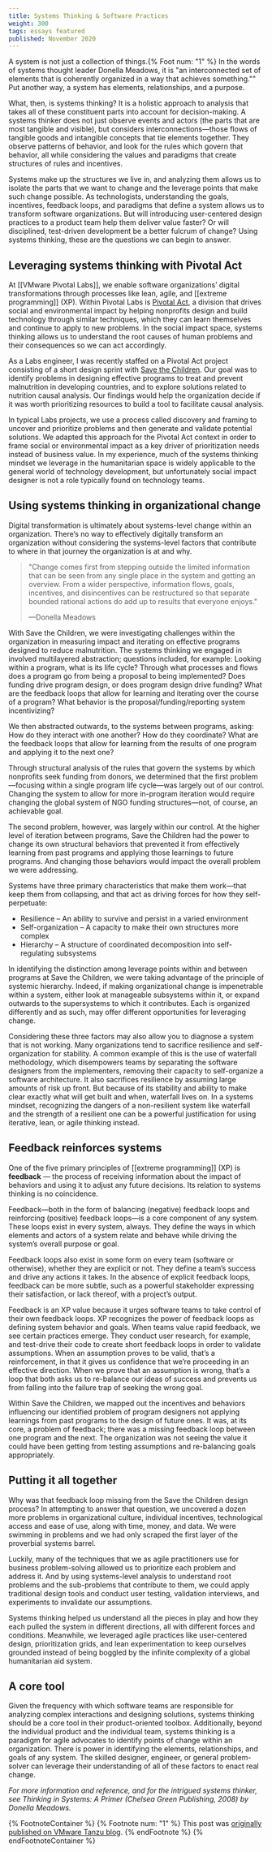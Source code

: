 ```yaml
---
title: Systems Thinking & Software Practices
weight: 300
tags: essays featured
published: November 2020
---
```


A system is not just a collection of things.{% Foot num: "1" %} In the words of systems thought leader Donella Meadows, it is "an interconnected set of elements that is coherently organized in a way that achieves something."" Put another way, a system has elements, relationships, and a purpose.

What, then, is systems thinking? It is a holistic approach to analysis that takes all of these constituent parts into account for decision-making. A systems thinker does not just observe events and actors (the parts that are most tangible and visible), but considers interconnections—those flows of tangible goods and intangible concepts that tie elements together. They observe patterns of behavior, and look for the rules which govern that behavior, all while considering the values and paradigms that create structures of rules and incentives.

Systems make up the structures we live in, and analyzing them allows us to isolate the parts that we want to change and the leverage points that make such change possible. As technologists, understanding the goals, incentives, feedback loops, and paradigms that define a system allows us to transform software organizations. But will introducing user-centered design practices to a product team help them deliver value faster? Or will disciplined, test-driven development be a better fulcrum of change? Using systems thinking, these are the questions we can begin to answer.

## Leveraging systems thinking with Pivotal Act
At [[VMware Pivotal Labs]], we enable software organizations’ digital transformations through processes like lean, agile, and [[extreme programming]] (XP). Within Pivotal Labs is [Pivotal Act](https://tanzu.vmware.com/act), a division that drives social and environmental impact by helping nonprofits design and build technology through similar techniques, which they can learn themselves and continue to apply to new problems. In the social impact space, systems thinking allows us to understand the root causes of human problems and their consequences so we can act accordingly.

As a Labs engineer, I was recently staffed on a Pivotal Act project consisting of a short design sprint with [Save the Children](https://www.savethechildren.org/). Our goal was to identify problems in designing effective programs to treat and prevent malnutrition in developing countries, and to explore solutions related to nutrition causal analysis. Our findings would help the organization decide if it was worth prioritizing resources to build a tool to facilitate causal analysis.

In typical Labs projects, we use a process called discovery and framing to uncover and prioritize problems and then generate and validate potential solutions. We adapted this approach for the Pivotal Act context in order to frame social or environmental impact as a key driver of prioritization needs instead of business value. In my experience, much of the systems thinking mindset we leverage in the humanitarian space is widely applicable to the general world of technology development, but unfortunately social impact designer is not a role typically found on technology teams.

## Using systems thinking in organizational change
Digital transformation is ultimately about systems-level change within an organization. There’s no way to effectively digitally transform an organization without considering the systems-level factors that contribute to where in that journey the organization is at and why.

> "Change comes first from stepping outside the limited information that can be seen from any single place in the system and getting an overview. From a wider perspective, information flows, goals, incentives, and disincentives can be restructured so that separate bounded rational actions do add up to results that everyone enjoys."
>
>   —Donella Meadows


With Save the Children, we were investigating challenges within the organization in measuring impact and iterating on effective programs designed to reduce malnutrition. The systems thinking we engaged in involved multilayered abstraction; questions included, for example: Looking within a program, what is its life cycle? Through what processes and flows does a program go from being a proposal to being implemented? Does funding drive program design, or does program design drive funding? What are the feedback loops that allow for learning and iterating over the course of a program? What behavior is the proposal/funding/reporting system incentivizing?

We then abstracted outwards, to the systems between programs, asking: How do they interact with one another? How do they coordinate? What are the feedback loops that allow for learning from the results of one program and applying it to the next one?

Through structural analysis of the rules that govern the systems by which nonprofits seek funding from donors, we determined that the first problem—focusing within a single program life cycle—was largely out of our control. Changing the system to allow for more in-program iteration would require changing the global system of NGO funding structures—not, of course, an achievable goal.

The second problem, however, was largely within our control. At the higher level of iteration between programs, Save the Children had the power to change its own structural behaviors that prevented it from effectively learning from past programs and applying those learnings to future programs. And changing those behaviors would impact the overall problem we were addressing.

Systems have three primary characteristics that make them work—that keep them from collapsing, and that act as driving forces for how they self-perpetuate:

- Resilience – An ability to survive and persist in a varied environment
- Self-organization – A capacity to make their own structures more complex
- Hierarchy – A structure of coordinated decomposition into self-regulating subsystems

In identifying the distinction among leverage points within and between programs at Save the Children, we were taking advantage of the principle of systemic hierarchy. Indeed, if making organizational change is impenetrable within a system, either look at manageable subsystems within it, or expand outwards to the supersystems to which it contributes. Each is organized differently and as such, may offer different opportunities for leveraging change.

Considering these three factors may also allow you to diagnose a system that is not working. Many organizations tend to sacrifice resilience and self-organization for stability. A common example of this is the use of waterfall methodology, which disempowers teams by separating the software designers from the implementers, removing their capacity to self-organize a software architecture.  It also sacrifices resilience by assuming large amounts of risk up front. But because of its stability and ability to make clear exactly what will get built and when, waterfall lives on. In a systems mindset, recognizing the dangers of a non-resilient system like waterfall and the strength of a resilient one can be a powerful justification for using iterative, lean, or agile thinking instead.

## Feedback reinforces systems
One of the five primary principles of [[extreme programming]] (XP) is **feedback** — the process of receiving information about the impact of behaviors and using it to adjust any future decisions. Its relation to systems thinking is no coincidence.

Feedback—both in the form of balancing (negative) feedback loops and reinforcing (positive) feedback loops—is a core component of any system. These loops exist in every system, always. They define the ways in which elements and actors of a system relate and behave while driving the system’s overall purpose or goal.

Feedback loops also exist in some form on every team (software or otherwise), whether they are explicit or not. They define a team’s success and drive any actions it takes. In the absence of explicit feedback loops, feedback can be more subtle, such as a powerful stakeholder expressing their satisfaction, or lack thereof, with a project’s output.

Feedback is an XP value because it urges software teams to take control of their own feedback loops. XP recognizes the power of feedback loops as defining system behavior and goals. When teams value rapid feedback, we see certain practices emerge. They conduct user research, for example, and test-drive their code to create short feedback loops in order to validate assumptions. When an assumption proves to be valid, that’s a reinforcement, in that it gives us confidence that we’re proceeding in an effective direction. When we prove that an assumption is wrong, that’s a loop that both asks us to re-balance our ideas of success and prevents us from falling into the failure trap of seeking the wrong goal.

Within Save the Children, we mapped out the incentives and behaviors influencing our identified problem of program designers not applying learnings from past programs to the design of future ones. It was, at its core, a problem of feedback; there was a missing feedback loop between one program and the next. The organization was not seeing the value it could have been getting from testing assumptions and re-balancing goals appropriately.

## Putting it all together
Why was that feedback loop missing from the Save the Children design process? In attempting to answer that question, we uncovered a dozen more problems in organizational culture, individual incentives, technological access and ease of use, along with time, money, and data. We were swimming in problems and we had only scraped the first layer of the proverbial systems barrel.

Luckily, many of the techniques that we as agile practitioners use for business problem-solving allowed us to prioritize each problem and address it. And by using systems-level analysis to understand root problems and the sub-problems that contribute to them, we could apply traditional design tools and conduct user testing, validation interviews, and experiments to invalidate our assumptions.

Systems thinking helped us understand all the pieces in play and how they each pulled the system in different directions, all with different forces and conditions. Meanwhile, we leveraged agile practices like user-centered design, prioritization grids, and lean experimentation to keep ourselves grounded instead of being boggled by the infinite complexity of a global humanitarian aid system.

## A core tool
Given the frequency with which software teams are responsible for analyzing complex interactions and designing solutions, systems thinking should be a core tool in their product-oriented toolbox. Additionally, beyond the individual product and the individual team, systems thinking is a paradigm for agile advocates to identify points of change within an organization. There is power in identifying the elements, relationships, and goals of any system. The skilled designer, engineer, or general problem-solver can leverage their understanding of all of these factors to enact real change.

*For more information and reference, and for the intrigued systems thinker, see Thinking in Systems: A Primer (Chelsea Green Publishing, 2008) by Donella Meadows.*

{% FootnoteContainer %}
    {% Footnote num: "1" %}
        This post was <a href="https://tanzu.vmware.com/content/blog/systems-thinking-pivotal-act-tool-software-project">originally published on VMware Tanzu blog</a>.
    {% endFootnote %}
{% endFootnoteContainer %}


